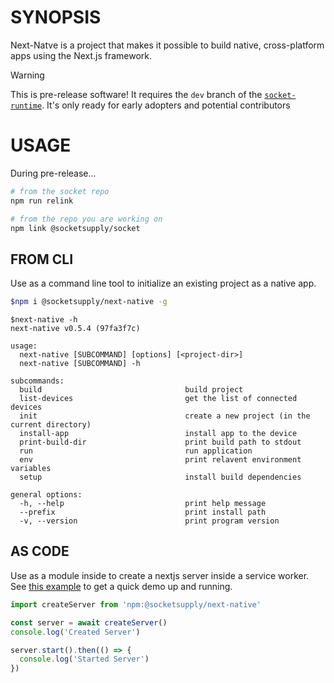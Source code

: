 # SYNOPSIS

Next-Natve is a project that makes it possible to build native, cross-platform apps using the
Next.js framework.

> [!WARNING]
> This is pre-release software! It requires the `dev` branch of the [`socket-runtime`][0]. It's only ready for early adopters and potential contributors

# USAGE

During pre-release...

```bash
# from the socket repo
npm run relink

# from the repo you are working on
npm link @socketsupply/socket
```

## FROM CLI

Use as a command line tool to initialize an existing project as a native app.

```bash
$npm i @socketsupply/next-native -g
```

```
$next-native -h
next-native v0.5.4 (97fa3f7c)

usage:
  next-native [SUBCOMMAND] [options] [<project-dir>]
  next-native [SUBCOMMAND] -h

subcommands:
  build                                build project
  list-devices                         get the list of connected devices
  init                                 create a new project (in the current directory)
  install-app                          install app to the device
  print-build-dir                      print build path to stdout
  run                                  run application
  env                                  print relavent environment variables
  setup                                install build dependencies

general options:
  -h, --help                           print help message
  --prefix                             print install path
  -v, --version                        print program version
```

## AS CODE

Use as a module inside to create a nextjs server inside a service worker. See [this example][1]
to get a quick demo up and running.

```js
import createServer from 'npm:@socketsupply/next-native'

const server = await createServer()
console.log('Created Server')

server.start().then(() => {
  console.log('Started Server')
})
```

[0]:https://github.com/socketsupply/socket/tree/dev
[1]:test
